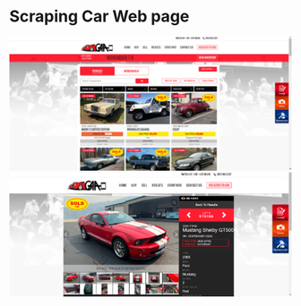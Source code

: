 # Scraping Car Web page
![Main page](scrapingCars/page_img.png)
![Car pagae](scrapingCars/car_example.png)